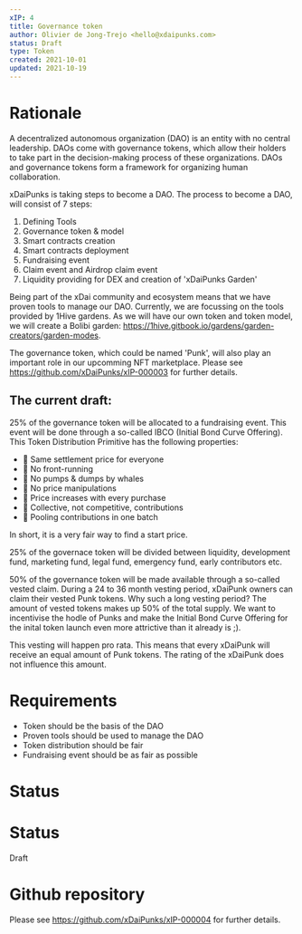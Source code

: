 ```yaml
---
xIP: 4
title: Governance token
author: Olivier de Jong-Trejo <hello@xdaipunks.com>
status: Draft
type: Token
created: 2021-10-01
updated: 2021-10-19
---
```


# Rationale

A decentralized autonomous organization (DAO) is an entity with no central leadership. DAOs come with governance tokens, which allow their holders to take part in the decision-making process of these organizations. DAOs and governance tokens form a framework for organizing human collaboration.

xDaiPunks is taking steps to become a DAO. The process to become a DAO, will consist of 7 steps:

1. Defining Tools
2. Governance token & model
3. Smart contracts creation
4. Smart contracts deployment
5. Fundraising event
6. Claim event and Airdrop claim event
7. Liquidity providing for DEX and creation of 'xDaiPunks Garden'

Being part of the xDai community and ecosystem means that we have proven tools to manage our DAO. Currently, we are focussing on
the tools provided by 1Hive gardens. As we will have our own token and token model, we will create a Bolibi garden: https://1hive.gitbook.io/gardens/garden-creators/garden-modes.

The governance token, which could be named 'Punk', will also play an important role in our upcomming NFT marketplace. Please see https://github.com/xDaiPunks/xIP-000003 for further details.

## The current draft:

25% of the governance token will be allocated to a fundraising event. This event will be done through a so-called IBCO (Initial Bond Curve Offering). This Token Distribution Primitive has the following properties:

- 🤍 Same settlement price for everyone
- 🤍 No front-running
- 🤍 No pumps & dumps by whales
- 🤍 No price manipulations
- 🤍 Price increases with every purchase
- 🤍 Collective, not competitive, contributions
- 🤍 Pooling contributions in one batch

In short, it is a very fair way to find a start price.

25% of the governace token will be divided between liquidity, development fund, marketing fund, legal fund, emergency fund, early contributors etc.

50% of the governance token will be made available through a so-called vested claim. During a 24 to 36 month vesting period, xDaiPunk owners can claim their vested Punk tokens. Why such a long vesting period? The amount of vested tokens makes up 50% of the total supply. We want to incentivise the hodle of Punks and make the Initial Bond Curve Offering for the inital token launch even more attrictive than it already is ;).

This vesting will happen pro rata. This means that every xDaiPunk will receive an equal amount of Punk tokens. The rating of the xDaiPunk does not influence this amount. 


# Requirements

- Token should be the basis of the DAO
- Proven tools should be used to manage the DAO
- Token distribution should be fair
- Fundraising event should be as fair as possible

# Status

# Status

Draft

# Github repository

Please see https://github.com/xDaiPunks/xIP-000004 for further details.
